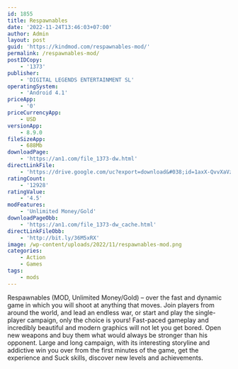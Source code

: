 ```yaml
---
id: 1855
title: Respawnables
date: '2022-11-24T13:46:03+07:00'
author: Admin
layout: post
guid: 'https://kindmod.com/respawnables-mod/'
permalink: /respawnables-mod/
postIDCopy:
    - '1373'
publisher:
    - 'DIGITAL LEGENDS ENTERTAINMENT SL'
operatingSystem:
    - 'Android 4.1'
priceApp:
    - '0'
priceCurrencyApp:
    - USD
versionApp:
    - 8.9.0
fileSizeApp:
    - 688Mb
downloadPage:
    - 'https://an1.com/file_1373-dw.html'
directLinkFile:
    - 'https://drive.google.com/uc?export=download&#038;id=1axX-QvvXaVzvyK1X6pZTfY87_ny0WC8S'
ratingCount:
    - '12928'
ratingValue:
    - '4.5'
modFeatures:
    - 'Unlimited Money/Gold'
downloadPageObb:
    - 'https://an1.com/file_1373-dw_cache.html'
directLinkFileObb:
    - 'http://bit.ly/36M5xRX'
image: /wp-content/uploads/2022/11/respawnables-mod.png
categories:
    - Action
    - Games
tags:
    - mods
---
```


Respawnables (MOD, Unlimited Money/Gold) – over the fast and dynamic game in which you will shoot at anything that moves. Join players from around the world, and lead an endless war, or start and play the single-player campaign, only the choice is yours! Fast-paced gameplay and incredibly beautiful and modern graphics will not let you get bored. Open new weapons and buy them what would always be stronger than his opponent. Large and long campaign, with its interesting storyline and addictive win you over from the first minutes of the game, get the experience and Suck skills, discover new levels and achievements.